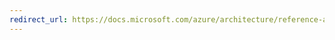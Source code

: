 ```yaml
---
redirect_url: https://docs.microsoft.com/azure/architecture/reference-architectures/n-tier/linux-vm
---
```

